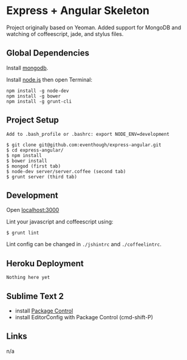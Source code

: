 # Express + Angular Skeleton

Project originally based on Yeoman. Added support for MongoDB and watching of coffeescript, jade, and stylus files.

## Global Dependencies

Install [mongodb](http://www.mongodb.org/downloads).

Install [node.js](http://nodejs.org) then open Terminal:

    npm install -g node-dev
    npm install -g bower
    npm install -g grunt-cli

## Project Setup

    Add to .bash_profile or .bashrc: export NODE_ENV=development
    
    $ git clone git@github.com:eventhough/express-angular.git
    $ cd express-angular/
    $ npm install
    $ bower install
    $ mongod (first tab)
    $ node-dev server/server.coffee (second tab)
    $ grunt server (third tab)

## Development

Open [localhost:3000](http://localhost:3000)

Lint your javascript and coffeescript using:

    $ grunt lint

Lint config can be changed in `./jshintrc` and `./coffeelintrc`.

## Heroku Deployment

    Nothing here yet

## Sublime Text 2

- install [Package Control](https://sublime.wbond.net/installation)
- install EditorConfig with Package Control (cmd-shift-P)

## Links

n/a
